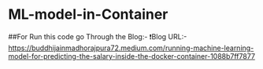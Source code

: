 # ML-model-in-Container

##For Run this code go Through the Blog:-
❗Blog URL:- https://buddhijainmadhorajpura72.medium.com/running-machine-learning-model-for-predicting-the-salary-inside-the-docker-container-1088b7ff7877
